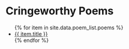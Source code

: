 # Cringeworthy Poems

<ul>
   {% for item in site.data.poem_list.poems %}
      <li><a href="{{ item.url }}">{{ item.title }}</a></li>
   {% endfor %}
</ul>

